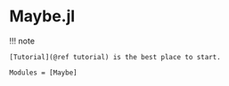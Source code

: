 # Maybe.jl

!!! note

    [Tutorial](@ref tutorial) is the best place to start.

```@autodocs
Modules = [Maybe]
```
